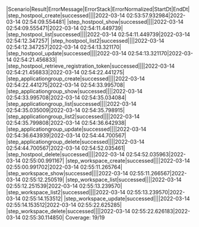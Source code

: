 |Scenario|Result|ErrorMessage|ErrorStack|ErrorNormalized|StartDt|EndDt|
|step_hostpool_create|successed||||2022-03-14 02:53:57.932984|2022-03-14 02:54:09.554481|
|step_hostpool_show|successed||||2022-03-14 02:54:09.555471|2022-03-14 02:54:11.449739|
|step_hostpool_list|successed||||2022-03-14 02:54:11.449739|2022-03-14 02:54:12.347257|
|step_hostpool_list2|successed||||2022-03-14 02:54:12.347257|2022-03-14 02:54:13.321170|
|step_hostpool_update|successed||||2022-03-14 02:54:13.321170|2022-03-14 02:54:21.456833|
|step_hostpool_retrieve_registration_token|successed||||2022-03-14 02:54:21.456833|2022-03-14 02:54:22.441275|
|step_applicationgroup_create|successed||||2022-03-14 02:54:22.441275|2022-03-14 02:54:33.995708|
|step_applicationgroup_show|successed||||2022-03-14 02:54:33.995708|2022-03-14 02:54:35.034084|
|step_applicationgroup_list|successed||||2022-03-14 02:54:35.035009|2022-03-14 02:54:35.798915|
|step_applicationgroup_list2|successed||||2022-03-14 02:54:35.799808|2022-03-14 02:54:36.642938|
|step_applicationgroup_update|successed||||2022-03-14 02:54:36.643939|2022-03-14 02:54:44.700567|
|step_applicationgroup_delete|successed||||2022-03-14 02:54:44.700567|2022-03-14 02:54:52.035461|
|step_hostpool_delete|successed||||2022-03-14 02:54:52.035963|2022-03-14 02:55:00.991167|
|step_workspace_create|successed||||2022-03-14 02:55:00.991702|2022-03-14 02:55:11.265764|
|step_workspace_show|successed||||2022-03-14 02:55:11.266567|2022-03-14 02:55:12.250519|
|step_workspace_list|successed||||2022-03-14 02:55:12.251539|2022-03-14 02:55:13.239570|
|step_workspace_list2|successed||||2022-03-14 02:55:13.239570|2022-03-14 02:55:14.153512|
|step_workspace_update|successed||||2022-03-14 02:55:14.153512|2022-03-14 02:55:22.625285|
|step_workspace_delete|successed||||2022-03-14 02:55:22.626183|2022-03-14 02:55:30.114850|
Coverage: 19/19
